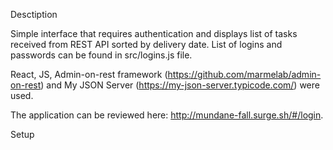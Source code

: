 Desctiption

Simple interface that requires authentication and displays list of tasks received from REST API sorted by delivery date. List of logins and passwords can be found in src/logins.js file.

React, JS, Admin-on-rest framework (https://github.com/marmelab/admin-on-rest) and My JSON Server (https://my-json-server.typicode.com/) were used.

The application can be reviewed here: http://mundane-fall.surge.sh/#/login.

Setup



